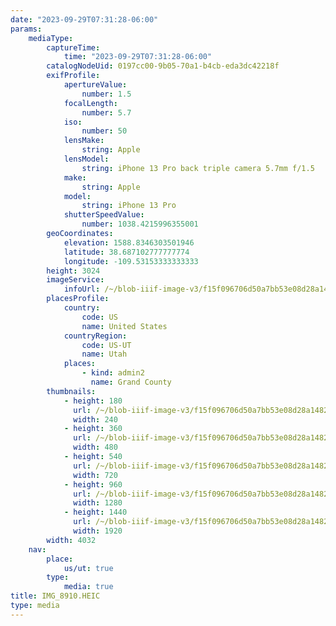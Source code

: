 ```yaml
---
date: "2023-09-29T07:31:28-06:00"
params:
    mediaType:
        captureTime:
            time: "2023-09-29T07:31:28-06:00"
        catalogNodeUid: 0197cc00-9b05-70a1-b4cb-eda3dc42218f
        exifProfile:
            apertureValue:
                number: 1.5
            focalLength:
                number: 5.7
            iso:
                number: 50
            lensMake:
                string: Apple
            lensModel:
                string: iPhone 13 Pro back triple camera 5.7mm f/1.5
            make:
                string: Apple
            model:
                string: iPhone 13 Pro
            shutterSpeedValue:
                number: 1038.4215996355001
        geoCoordinates:
            elevation: 1588.8346303501946
            latitude: 38.687102777777774
            longitude: -109.53153333333333
        height: 3024
        imageService:
            infoUrl: /~/blob-iiif-image-v3/f15f096706d50a7bb53e08d28a148213c115d2ad075072951f6e67d484cc16d8/info.json
        placesProfile:
            country:
                code: US
                name: United States
            countryRegion:
                code: US-UT
                name: Utah
            places:
                - kind: admin2
                  name: Grand County
        thumbnails:
            - height: 180
              url: /~/blob-iiif-image-v3/f15f096706d50a7bb53e08d28a148213c115d2ad075072951f6e67d484cc16d8/full/240%2C180/0/default.jpg
              width: 240
            - height: 360
              url: /~/blob-iiif-image-v3/f15f096706d50a7bb53e08d28a148213c115d2ad075072951f6e67d484cc16d8/full/480%2C360/0/default.jpg
              width: 480
            - height: 540
              url: /~/blob-iiif-image-v3/f15f096706d50a7bb53e08d28a148213c115d2ad075072951f6e67d484cc16d8/full/720%2C540/0/default.jpg
              width: 720
            - height: 960
              url: /~/blob-iiif-image-v3/f15f096706d50a7bb53e08d28a148213c115d2ad075072951f6e67d484cc16d8/full/1280%2C960/0/default.jpg
              width: 1280
            - height: 1440
              url: /~/blob-iiif-image-v3/f15f096706d50a7bb53e08d28a148213c115d2ad075072951f6e67d484cc16d8/full/1920%2C1440/0/default.jpg
              width: 1920
        width: 4032
    nav:
        place:
            us/ut: true
        type:
            media: true
title: IMG_8910.HEIC
type: media
---
```

